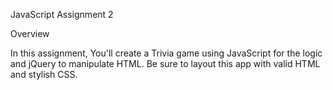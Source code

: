 JavaScript Assignment 2

Overview

In this assignment, You'll create a Trivia game using JavaScript for the logic and jQuery to manipulate HTML. Be sure to layout this app with valid HTML and stylish CSS.

